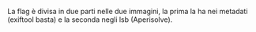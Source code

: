 La flag è divisa in due parti nelle due immagini, la prima la ha nei metadati (exiftool basta) e la seconda negli lsb (Aperisolve).